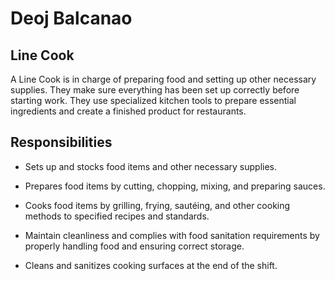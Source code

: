 # Deoj Balcanao

## Line Cook
A Line Cook is in charge of preparing food and setting up other necessary supplies. They make sure everything has been set up correctly before starting work. They use specialized kitchen tools to prepare essential ingredients and create a finished product for restaurants.
## Responsibilities
- Sets up and stocks food items and other necessary supplies.
- Prepares food items by cutting, chopping, mixing, and preparing sauces.

- Cooks food items by grilling, frying, sautéing, and other cooking methods to specified recipes and standards.

- Maintain cleanliness and complies with food sanitation requirements by properly handling food and ensuring correct storage.

- Cleans and sanitizes cooking surfaces at the end of the shift.
